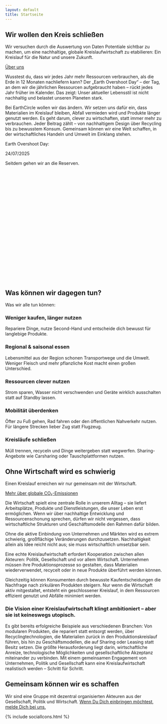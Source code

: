 ```yaml
---
layout: default
title: Startseite
---
```


<section class="hero-banner hero-start d-flex">
    <div class="c-banner c-banner-start d-none d-lg-block z-1 position-absolute top-0 bottom-0 start-0 end-0"></div>
    <div class="container text-white position-relative align-items-end justify-content-end z-2">
        <div class="row">
        <div class="col-lg-7 offset-lg-4">
            <h1 class="display-3 fw-bold">Wir wollen den Kreis schließen</h1>
            <p class="lead mb-4">Wir versuchen durch die Auswertung von Daten Potentiale sichtbar zu machen, um eine nachhaltige, globale Kreislaufwirtschaft zu etabilieren: Ein Kreislauf für die Natur und unsere Zukunft.</p>
            <a href="/ueber-uns" class="btn btn-primary btn-lg">Über uns</a>
        </div>
        </div>
    </div>
</section>

<section class="outer-wrapper">
    <div class="container-fluid">
        <div class="row mb-3 d-flex align-items-end">
            <div class="col-sm-6">
                <div class="m-4">
                    <p class="lead"><span class="fw-bold text-primary">Wusstest du, dass wir jedes Jahr mehr Ressourcen verbrauchen, als die Erde in 12 Monaten nachliefern kann?</span> Der „Earth Overshoot Day“ – der Tag, an dem wir die jährlichen Ressourcen aufgebraucht haben – rückt jedes Jahr früher im Kalender. Das zeigt: Unser aktueller Lebensstil ist nicht nachhaltig und belastet unseren Planeten stark.</p>
                    <p>Bei EarthCircle wollen wir das ändern. Wir setzen uns dafür ein, dass Materialien im Kreislauf bleiben, Abfall vermieden wird und Produkte länger genutzt werden. Es geht darum, clever zu wirtschaften, statt immer mehr zu verbrauchen. Jeder Beitrag zählt – von nachhaltigem Design über Recycling bis zu bewusstem Konsum. Gemeinsam können wir eine Welt schaffen, in der wirtschaftliches Handeln und Umwelt im Einklang stehen.</p>
                </div>
            </div>
            <div class="col-sm-4 offset-lg-1">  
                <div class="m-4 text-right">
                    <p class="lead text-primary"><span class="fw-bold">Earth Overshoot Day</span>:</p>
                    <span class="overshoot-date fw-bold text-primary">24/07/2025</span>
                    <p class="mt-3">Seitdem gehen wir an die Reserven.</p>
                </div>
            </div>
        </div>
    </div>
</section>

<section class="outer-wrapper">
    <div class="container-fluid">
        <div class="row mb-3 d-flex align-items-center">
            <div class="col-lg-7 d-flex justify-content-end">
                <div class="m-4">
                    <div id="circle-container">
                        <canvas id="scrollCircle"></canvas>
                    </div>
                </div>
            </div>
            <div class="col-lg-4">
                <div class="m-4">
                    <h2 id="color-switch" class="h1 fw-bold">Was können wir dagegen tun?</h2>
                </div>
            </div>
        </div>
    </div>
</section>

<section class="outer-wrapper">
    <div class="container-fluid">
        <div class="row mb-3 align-items-center">
            <div class="col-lg-4 offset-lg-4 d-flex justify-content-center">
                <div class="m-4">
                    <p class="lead">Was wir alle tun können:</p>
                    <h3 class="mt-5 mb-2 fw-bold primary-on-fade"><i class="ph fw-bold ph-wrench"></i>Weniger kaufen, länger nutzen</h3>
                    Repariere Dinge, nutze Second-Hand und entscheide dich bewusst für langlebige Produkte.
                    <h3 class="mt-5 mb-2 fw-bold primary-on-fade"><i class="ph fw-bold ph-fork-knife"></i>Regional & saisonal essen</h3>
                    Lebensmittel aus der Region schonen Transportwege und die Umwelt. Weniger Fleisch und mehr pflanzliche Kost macht einen großen Unterschied.
                    <h3 class="mt-5 mb-2 fw-bold primary-on-fade"><i class="ph fw-bold ph-plant"></i>Ressourcen clever nutzen</h3>
                    Strom sparen, Wasser nicht verschwenden und Geräte wirklich ausschalten statt auf Standby lassen.
                    <h3 class="mt-5 mb-2 fw-bold primary-on-fade"><i class="ph fw-bold ph-footprints"></i>Mobilität überdenken</h3>
                    Öfter zu Fuß gehen, Rad fahren oder den öffentlichen Nahverkehr nutzen. Für längere Strecken lieber Zug statt Flugzeug.
                    <h3 class="mt-5 mb-2 fw-bold primary-on-fade"><i class="ph fw-bold ph-arrow-clockwise"></i>Kreisläufe schließen</h3>
                    Müll trennen, recyceln und Dinge weitergeben statt wegwerfen. Sharing-Angebote wie Carsharing oder Tauschplattformen nutzen.
                </div>
            </div>
        </div>
    </div>
</section>

<style>
#circle-container {
    position: relative;
    width: 350px;
    height: 350px;
    transition: background-color 0.2s ease;
}
</style>

  <section class="hero-banner hero-emissionen d-flex">
    <div class="c-banner d-none d-lg-block z-1 position-absolute top-0 bottom-0 start-0 end-0"></div>
    <div class="bg-banner position-absolute top-0 bottom-0 start-0 end-0 bg-black bg-opacity-50 z-0"></div>
    <div class="container text-white position-relative align-items-end justify-content-end z-2">
        <div class="row">
        <div class="col-lg-7 offset-lg-4">
            <h1 class="display-3 fw-bold">Ohne Wirtschaft wird es schwierig</h1>
            <p class="lead mb-4">Einen Kreislauf erreichen wir nur gemeinsam mit der Wirtschaft.</p>
            <a href="/co2-emissionen" class="btn btn-dark btn-lg">Mehr über globale CO₂-Emissionen</a>
        </div>
        </div>
    </div>
</section>

<section class="bg-primary text-white pt-4 pb-4 mb-5">
    <div class="container-fluid">
        <div class="row">
            <div class="col-sm-6">
                <div class="m-4">
                    <p class="lead">Die Wirtschaft spielt eine zentrale Rolle in unserem Alltag – sie liefert Arbeitsplätze, Produkte und Dienstleistungen, die unser Leben erst ermöglichen. <span class="fw-bold">Wenn wir über nachhaltige Entwicklung und Ressourcenschonung sprechen, dürfen wir nicht vergessen, dass wirtschaftliche Strukturen und Geschäftsmodelle den Rahmen dafür bilden.</span></p>
                    <p>Ohne die aktive Einbindung von Unternehmen und Märkten wird es extrem schwierig, großflächige Veränderungen durchzusetzen. Nachhaltigkeit allein als Idee reicht nicht aus; sie muss wirtschaftlich umsetzbar sein.</p>
                    <p>Eine echte Kreislaufwirtschaft erfordert Kooperation zwischen allen Akteuren: Politik, Gesellschaft und vor allem Wirtschaft. Unternehmen müssen ihre Produktionsprozesse so gestalten, dass Materialien wiederverwendet, recycelt oder in neue Produkte überführt werden können.</p>
                </div>
            </div>
            <div class="col-sm-6">
                <div class="m-4">
                    <p>Gleichzeitig können Konsumenten durch bewusste Kaufentscheidungen die Nachfrage nach zirkulären Produkten steigern. Nur wenn die Wirtschaft aktiv mitgestaltet, entsteht ein geschlossener Kreislauf, in dem Ressourcen effizient genutzt und Abfälle minimiert werden.</p>
                    <h3 class="h5 fw-bold mt-5">Die Vision einer Kreislaufwirtschaft klingt ambitioniert – aber sie ist keineswegs utopisch.</h3>
                    <p>Es gibt bereits erfolgreiche Beispiele aus verschiedenen Branchen: Von modularen Produkten, die repariert statt entsorgt werden, über Recyclingtechnologien, die Materialien zurück in den Produktionskreislauf führen, bis hin zu Geschäftsmodellen, die auf Sharing oder Leasing statt Besitz setzen. Die größte Herausforderung liegt darin, wirtschaftliche Anreize, technologische Möglichkeiten und gesellschaftliche Akzeptanz miteinander zu verbinden. Mit einem gemeinsamen Engagement von Unternehmen, Politik und Gesellschaft kann eine Kreislaufwirtschaft realistisch werden – Schritt für Schritt.</p>
                </div>
            </div>
        </div>
    </div>
</section>

<section class="pt-4 pb-4 mb-5">
    <div class="container-fluid">
        <div class="row text-primary">
            <div class="col-sm-6">
                <div class="m-4">
                    <h2 class="fw-bold">Gemeinsam können wir es schaffen</h2>
                    <p class="lead">Wir sind eine Gruppe mit dezentral organisierten Akteuren aus der Gesellschaft, Politik und Wirtschaft. <a href="../kontakt" class="text-primary">Wenn Du Dich einbringen möchtest, melde Dich bei uns.</a></p>
                </div>
            </div>
            <div class="col-sm-6 d-flex justify-content-end align-items-end">
                <div class="m-4 big-social-icon-wrapper">
                    {% include socialIcons.html %}
                </div>
            </div>
        </div>
    </div>
</section>


